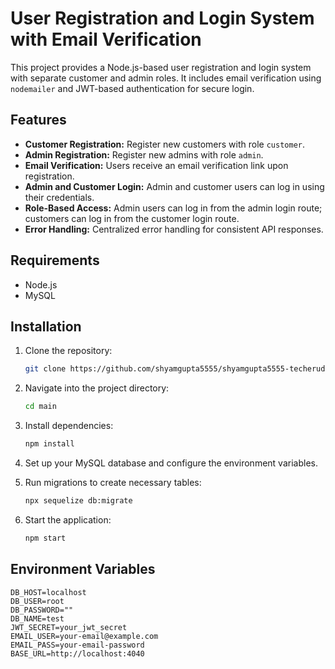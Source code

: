 # User Registration and Login System with Email Verification

This project provides a Node.js-based user registration and login system with separate customer and admin roles. It includes email verification using `nodemailer` and JWT-based authentication for secure login.

## Features

- **Customer Registration:** Register new customers with role `customer`.
- **Admin Registration:** Register new admins with role `admin`.
- **Email Verification:** Users receive an email verification link upon registration.
- **Admin and Customer Login:** Admin and customer users can log in using their credentials.
- **Role-Based Access:** Admin users can log in from the admin login route; customers can log in from the customer login route.
- **Error Handling:** Centralized error handling for consistent API responses.

## Requirements

- Node.js
- MySQL

## Installation

1. Clone the repository:

    ```bash
    git clone https://github.com/shyamgupta5555/shyamgupta5555-techeruditetask.git
    ```

2. Navigate into the project directory:

    ```bash
    cd main
    ```

3. Install dependencies:

    ```bash
    npm install
    ```

4. Set up your MySQL database and configure the environment variables.

5. Run migrations to create necessary tables:

    ```bash
    npx sequelize db:migrate
    ```

6. Start the application:

    ```bash
    npm start
    ```

## Environment Variables


```env
DB_HOST=localhost
DB_USER=root
DB_PASSWORD=""
DB_NAME=test
JWT_SECRET=your_jwt_secret
EMAIL_USER=your-email@example.com
EMAIL_PASS=your-email-password
BASE_URL=http://localhost:4040
